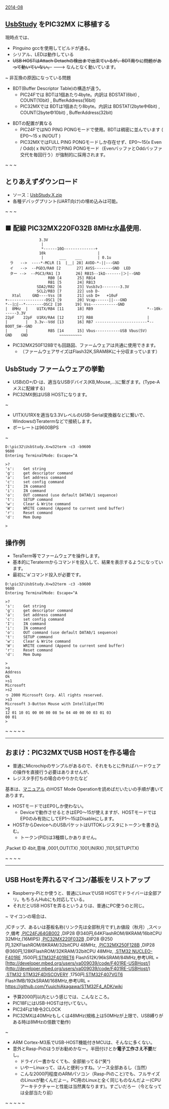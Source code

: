 ﻿[2014-08](2014-08.md) 

## [UsbStudy](http://www.kumikomi.net/interface/contents/201412.php) をPIC32MX に移植する


現時点では、
- Pinguino gccを使用してビルドが通る。
- シリアル、LEDは動作している
- ~~USB HOSTはAttach Detachの検出まで出来ているが、BDT周りに問題があって動いていない。~~ ---> なんとなく動いています。

<!-- dummy comment line for breaking list -->

~
非互換の原因になっている問題
- BDT(Buffer Descriptor Table)の構造が違う。
    - PIC24Fでは BDTは1個あたり4byte。内訳は BDSTAT(6bit)        , COUNT(10bit) , BufferAddress(16bit)
    - PIC32MXでは BDTは1個あたり8byte。内訳は BDSTAT(2byte中6bit) , COUNT(2byte中10bit) , BufferAddress(32bit)

<!-- dummy comment line for breaking list -->

- BDTの配置が異なる
    - PIC24FではNO PING PONGモードで使用。BDTは稠密に並んでいます ( EP0〜15 x IN/OUT )
    - PIC32MXではFULL PING PONGモードしか存在せず、EP0〜15(x Even / Odd)( x IN/OUT)でPING PONGモード（EvenバッファとOddバッファ交代を毎回行う）が強制的に採用されます。

<!-- dummy comment line for breaking list -->

~
~
~

## とりあえずダウンロード

- ソース：[UsbStudy.X.zip](https://github.com/iruka-/ATMEL_AVR/blob/master/web/upload/PIC/UsbStudy.X.zip) 
- 各種デバッグプリント(UART向け)の埋め込みは可能。

<!-- dummy comment line for breaking list -->

~
~
~

## ■ 配線         PIC32MX220F032B 8MHz水晶使用.

	               3.3V
	                |
	                *------10Ω--------------+
	               10k                       |
	                |       ___    ___       | 0.1u
	  ラ   -->  ----*-MCLR [1  |__| 28] AVDD-*-||---GND
	  イ   -->  --PGD3/RA0 [2       27] AVSS--------GND  LED
	  ター -->  --PGC3/RA1 [3       26] RB15--1kΩ-------|＞|--GND
	                   RB0 [4       25] RB14
	                   RB1 [5       24] RB13
	              SDA2/RB2 [6       23] Vusb3v3--------3.3V
	              SCL2/RB3 [7       22] usb D-
	   Xtal     GND----Vss [8       21] usb D+   +10uF
	+-----------------OSC1 [9       20] Vcap------||---GND
	*--|□|--*--------OSC2 [10      19] Vss------------GND
	|  8MHz  |    U1TX/RB4 [11      18] RB9                        *--10k------3.3V
	22pF    22pF  U1RX/RA4 [12      17] RB8                        |
	|        |   3.3v--Vdd [13      16] RB7 -----------------------*--BOOT_SW--GND
	|        |         RB5 [14      15] Vbus-----------USB Vbus(5V)
	GND    GND              ~~~~~~~~~~

- PIC32MX250F128Bでも回路図、ファームウェアは共通に使用できます。
    - （ファームウェアサイズはFlash32K,SRAM8Kに十分収まっています）

<!-- dummy comment line for breaking list -->


## UsbStudy ファームウェアの挙動

- USBのD+/D-は、適当なUSBデバイス(KB,Mouse,...)に繋ぎます。(Type-Aメスに配線する)
- PIC32MX側はUSB HOSTになります。

<!-- dummy comment line for breaking list -->

~

- U1TX/U1RXを適当な3.3VレベルのUSB-Serial変換器などに繋いで、WindowsのTeratermなどで接続します。
- ボーレートは9600BPS

<!-- dummy comment line for breaking list -->



~

	D:\pic32\UsbStudy.X>w32term -c3 -b9600
	9600
	Entering TerminalMode: Escape=^A
	
	>?
	's':    Get string
	'g':    get descriptor command
	'a':    Set address command
	'c':    set config command
	'I':    IN command
	'i':    IN command
	'o':    OUT command (use default DATA0/1 sequence)
	't':    SETUP command
	'w':    Clear & Write command
	'W':    WRITE command (Append to current send buffer)
	'r':    Reset command
	'd':    Mem Dump
	
	>
## 操作例

- TeraTerm等でファームウェアを操作します。
- 基本的にTeratermからコマンドを投入して、結果を表示するようになっています。
- 最初に'a'コマンド投入が必要です。

<!-- dummy comment line for breaking list -->

	D:\pic32\UsbStudy.X>w32term -c3 -b9600
	9600
	Entering TerminalMode: Escape=^A
	
	>?
	's':    Get string
	'g':    get descriptor command
	'a':    Set address command
	'c':    set config command
	'I':    IN command
	'i':    IN command
	'o':    OUT command (use default DATA0/1 sequence)
	't':    SETUP command
	'w':    Clear & Write command
	'W':    WRITE command (Append to current send buffer)
	'r':    Reset command
	'd':    Mem Dump
	
	>
	>a
	Address
	Ok
	>s1
	Microsoft
	>s2
	ゥ 2000 Microsoft Corp. All rights reserved.
	>s3
	Microsoft 3-Button Mouse with IntelliEye(TM)
	>g
	12 01 10 01 00 00 00 08 5e 04 40 00 00 03 01 03
	00 01
	>



~
~
~
~
~
- - - -
## おまけ：PIC32MXでUSB HOSTを作る場合

- 普通にMicrochipのサンプルがあるので、それをもとに作ればハードウェアの操作を直接行う必要はありませんが、
- レジスタ手打ちの場合のやりかたなど

<!-- dummy comment line for breaking list -->

基本は、[マニュアル](http://ww1.microchip.com/downloads/jp/DeviceDoc/jp534259.pdf) のHOST Mode Operationを読めばだいたいの手順が書いてあります。

- HOSTモードではEP0しか使わない。
    - Deviceで動作させるときはEP0〜15が使えますが、HOSTモードではEP0のみ有効にしてEP1〜15はDisableにします。
- HOSTからDeviceへのUSBパケットはU1TOKレジスタにトークンを書き込む。
    - トークン(PID)は3種類しかありません。

<!-- dummy comment line for breaking list -->
,Packet ID 4bit,意味
,0001,OUT(TX)
,1001,IN(RX)
,1101,SETUP(TX)

~
~
~
~
- - - -
## USB Hostを弄れるマイコン/基板をリストアップ
- Raspberry-Piとか使うと、普通にLinuxでUSB HOSTでドライバーは全部アリ。もちろんHubにも対応している。
- それだとUSB HOSTを弄るというよりは、普通にPC使うのと同じ。

<!-- dummy comment line for breaking list -->

~
マイコンの場合は、

,ICチップ、あるいは基板名称(リンク先は全部秋月です),お値段（秋月）,スペック,備考
,[PIC24FJ64GB002](http://akizukidenshi.com/catalog/g/gI-08168/) ,DIP28 @340円,64KFlashROM/8KRAM/16bitCPU 32MHz,(16MIPS)
,[PIC32MX220F032B](http://akizukidenshi.com/catalog/g/gI-05852/) ,DIP28 @250円,32KFlashROM/8KRAM/32bitCPU 48MHz,
,[PIC32MX250F128B](http://akizukidenshi.com/catalog/g/gI-07644/) ,DIP28 @360円,128KFlashROM/32KRAM/32bitCPU 48MHz,
,[STM32 NUCLEO-F401RE](http://akizukidenshi.com/catalog/g/gM-07723/) ,1500円,[STM32F401RET6](http://www.st-japan.co.jp/web/jp/catalog/mmc/FM141/SC1169/SS1577/LN1810/PF258797)  Flash512K/96kSRAM/84MHz,参考URL = [http://developer.mbed.org/users/va009039/code/F401RE-USBHost/](http://developer.mbed.org/users/va009039/code/F401RE-USBHost/) 
,[STM32 STM32F4DISCOVERY](http://akizukidenshi.com/catalog/g/gM-05313/) ,1750円,[STM32F407VGT6](http://akizukidenshi.com/download/ds/st/STM32F4DISCOVERY.pdf)  Flash1MB/192kSRAM/168MHz,参考URL = https://github.com/YuuichiAkagawa/STM32F4_ADK/wiki

- 予算2000円以内という感じでは、こんなところ。
- PIC18FにはUSB-HOSTは付いてない。
- PIC24Fは1命令2CLOCK
- PIC32MXは40MHzもしくは48MHz(規格上は50MHzが上限で、USB縛りがある時は8MHzの倍数で動作)

<!-- dummy comment line for breaking list -->

~

- ARM Cortex-M3系でUSB-HOST機能付きMCUは、そんなに多くない。
- 意外とRasp-Piのほうがお勧めかなー。半田付けとか**電子工作さえ不要**だし。
    - ドライバー書かなくても、全部揃ってる(^笑^)
    - いやーLinuxって、ほんと便利っすね。ソース全部あるし（当然）
    - こんな2000円程度のARMパソコン（Rasp-Piのこと)でも、フルサイズのLinuxが動くんだよー。PC用のLinuxと全く同じものなんだよー(CPUアーキテクチャーと性能は当然異なります)。すごいだろー（今となっては全部当たり前）

<!-- dummy comment line for breaking list -->


~
~
~
~
~

